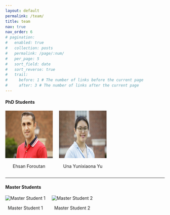 ```yaml
---
layout: default
permalink: /team/
title: team
nav: true
nav_order: 6
# pagination:
#   enabled: true
#   collection: posts
#   permalink: /page/:num/
#   per_page: 5
#   sort_field: date
#   sort_reverse: true
#   trail:
#     before: 1 # The number of links before the current page
#     after: 3 # The number of links after the current page
---
```

#### PhD Students

<div style="display: flex; flex-wrap: wrap; gap: 20px;">
  <div style="text-align: center;">
    <img src="/assets/img/people/people_ehsan.jpg" alt="Ehsan Foroutan" width="150" height="150">
    <p>Ehsan Foroutan</p>
  </div>
  <div style="text-align: center;">
    <img src="/assets/img/people/yu_una.jpg" alt="Una Lixiaona Yu" width="150" height="150">
    <p>Una Yunixiaona Yu</p>
  </div>
  <!-- Add more students similarly -->
</div>

---
#### Master Students

<div style="display: flex; flex-wrap: wrap; gap: 20px;">
  <div style="text-align: center;">
    <img src="master_student1_photo_url" alt="Master Student 1" width="150" height="150">
    <p>Master Student 1</p>
  </div>
  <div style="text-align: center;">
    <img src="master_student2_photo_url" alt="Master Student 2" width="150" height="150">
    <p>Master Student 2</p>
  </div>
  <!-- Add more students similarly -->
</div>
